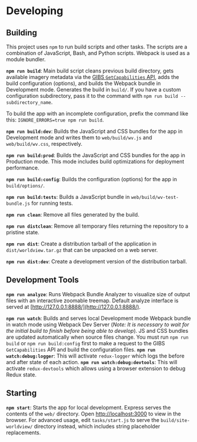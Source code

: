 
# Developing

## Building

This project uses `npm` to run build scripts and other tasks. The scripts are a combination of JavaScript, Bash, and Python scripts. Webpack is used as a module bundler.

**`npm run build`**: Main build script cleans previous build directory, gets available imagery metadata via the [GIBS `GetCapabilities` API](https://wiki.earthdata.nasa.gov/display/GIBS/GIBS+API+for+Developers), adds the build configuration (options), and builds the Webpack bundle in Development mode. Generates the build in `build/`. If you have a custom configuration subdirectory, pass it to the command with `npm run build -- subdirectory_name`.

To build the app with an incomplete configuration, prefix the command like this:
`IGNORE_ERRORS=true npm run build`.

**`npm run build:dev`**: Builds the JavaScript and CSS bundles for the app in Development mode and writes them to `web/build/wv.js` and `web/build/wv.css`, respectively.

**`npm run build:prod`**: Builds the JavaScript and CSS bundles for the app in Production mode. This mode includes build optimizations for deployment performance.

**`npm run build:config`**: Builds the configuration (options) for the app in `build/options/`.

**`npm run build:tests`**: Builds a JavaScript bundle in `web/build/wv-test-bundle.js` for running tests.

**`npm run clean`**: Remove all files generated by the build.

**`npm run distclean`**: Remove all temporary files returning the repository to a pristine state.

**`npm run dist`**: Create a distribution tarball of the application in `dist/worldview.tar.gz` that can be unpacked on a web server.

**`npm run dist:dev`**: Create a development version of the distribution tarball.

## Development Tools

**`npm run analyze`**: Runs Webpack Bundle Analyzer to visualize size of output files with an interactive zoomable treemap. Default analyze interface is served at [http://127.0.0.1:8888/](http://127.0.0.1:8888/).

**`npm run watch`**: Builds and serves local Development mode Webpack bundle in watch mode using Webpack Dev Server (*Note: It is necessary to wait for the initial build to finish before being able to develop*). JS and CSS bundles are updated automatically when source files change. You must run `npm run build` or `npm run build:config` first to make a request to the GIBS `GetCapabilities` API and build the configuration files.
**`npm run watch:debug:logger`**: This will activate `redux-logger` which logs the before and after state of each action.
**`npm run watch:debug:devtools`**: This will activate `redux-devtools` which allows using a browser extension to debug Redux state.

## Starting

**`npm start`**: Starts the app for local development. Express serves the contents of the `web/` directory. Open [http://localhost:3000](http://localhost:3000) to view in the browser. For advanced usage, edit `tasks/start.js` to serve the `build/site-worldview/` directory instead, which includes string placeholder replacements.
